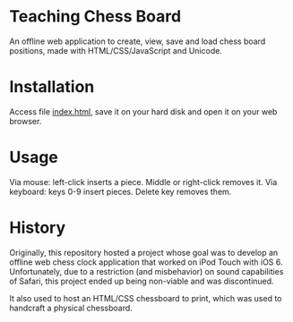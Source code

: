 # Teaching Chess Board
An offline web application to create, view, save and load chess
board positions, made with HTML/CSS/JavaScript and Unicode.

# Installation
Access file
[index.html](https://raw.githubusercontent.com/awvalenti/rdx/master/index.html),
save it on your hard disk and open it on your web browser.

# Usage
Via mouse: left-click inserts a piece. Middle or right-click removes it.
Via keyboard: keys 0-9 insert pieces. Delete key removes them.

# History
Originally, this repository hosted a project whose goal was to develop an
offline web chess clock application that worked on iPod Touch with iOS 6.
Unfortunately, due to a restriction (and misbehavior) on sound capabilities
of Safari, this project ended up being non-viable and was discontinued.

It also used to host an HTML/CSS chessboard to print, which was used to
handcraft a physical chessboard.
